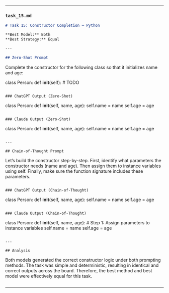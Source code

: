 
---

### `task_15.md`

```markdown
# Task 15: Constructor Completion – Python

**Best Model:** Both  
**Best Strategy:** Equal  

---

## Zero-Shot Prompt
```
Complete the constructor for the following class so that it initializes name and age:

class Person:
    def __init__(self):
        # TODO
```

### ChatGPT Output (Zero-Shot)
```
class Person:
    def __init__(self, name, age):
        self.name = name
        self.age = age
```

### Claude Output (Zero-Shot)
```
class Person:
    def __init__(self, name, age):
        self.name = name
        self.age = age
```

---

## Chain-of-Thought Prompt
```
Let’s build the constructor step-by-step. First, identify what parameters the constructor needs (name and age). Then assign them to instance variables using self. Finally, make sure the function signature includes these parameters.
```

### ChatGPT Output (Chain-of-Thought)
```
class Person:
    def __init__(self, name, age):
        self.name = name
        self.age = age
```

### Claude Output (Chain-of-Thought)
```
class Person:
    def __init__(self, name, age):
        # Step 1: Assign parameters to instance variables
        self.name = name
        self.age = age
```

---

## Analysis
```
Both models generated the correct constructor logic under both prompting methods. The task was simple and deterministic, resulting in identical and correct outputs across the board. Therefore, the best method and best model were effectively equal for this task.
```
```

---
